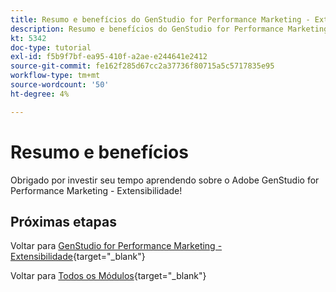 ```yaml
---
title: Resumo e benefícios do GenStudio for Performance Marketing - Extensibilidade
description: Resumo e benefícios do GenStudio for Performance Marketing - Extensibilidade
kt: 5342
doc-type: tutorial
exl-id: f5b9f7bf-ea95-410f-a2ae-e244641e2412
source-git-commit: fe162f285d67cc2a37736f80715a5c5717835e95
workflow-type: tm+mt
source-wordcount: '50'
ht-degree: 4%

---
```


# Resumo e benefícios

Obrigado por investir seu tempo aprendendo sobre o Adobe GenStudio for Performance Marketing - Extensibilidade!


## Próximas etapas

Voltar para [GenStudio for Performance Marketing - Extensibilidade](./genstudioext.md){target="_blank"}

Voltar para [Todos os Módulos](./../../../overview.md){target="_blank"}
